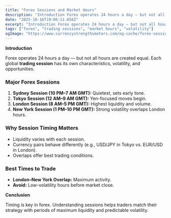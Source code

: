 ```yaml
---
title: "Forex Sessions and Market Hours"
description: "Introduction Forex operates 24 hours a day — but not all hours are created equal..."
date: "2025-10-16T19:06:11.656Z"
excerpt: "Introduction Forex operates 24 hours a day — but not all hours are created equal. Each global trading session has its own characteristics, volatility, and opportunities. Major Forex Sessions 1. Sydney Session (10 PM–7 AM GMT): Quietest, sets early tone. 2. Tokyo Session (12 AM–9 AM GMT): Yen-focused moves begin...."
tags: ["forex", "trading sessions", "market hours", "volatility"]
ogImage: "https://www.currencystrengthsmeters.com/og-cache/forex-sessions-and-market-hours.jpg"
---
```

**Introduction**

Forex operates 24 hours a day — but not all hours are created equal. Each global **trading session** has its own characteristics, volatility, and opportunities.

### Major Forex Sessions

1. **Sydney Session (10 PM–7 AM GMT):** Quietest, sets early tone.  
2. **Tokyo Session (12 AM–9 AM GMT):** Yen-focused moves begin.  
3. **London Session (8 AM–5 PM GMT):** Highest liquidity and volume.  
4. **New York Session (1 PM–10 PM GMT):** Strong volatility overlaps London hours.

### Why Session Timing Matters

- Liquidity varies with each session.  
- Currency pairs behave differently (e.g., USD/JPY in Tokyo vs. EUR/USD in London).  
- Overlaps offer best trading conditions.

### Best Times to Trade

- **London–New York Overlap:** Maximum activity.  
- **Avoid:** Low-volatility hours before market close.

**Conclusion**

Timing is key in forex. Understanding sessions helps traders match their strategy with periods of maximum liquidity and predictable volatility.
